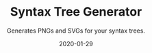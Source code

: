 ---
title: "Syntax Tree Generator"
subtitle: Generates PNGs and SVGs for your syntax trees.
date: 2020-01-29
keywords: linguistics, syntax, bare phrase structure
path: "/syntax"
---